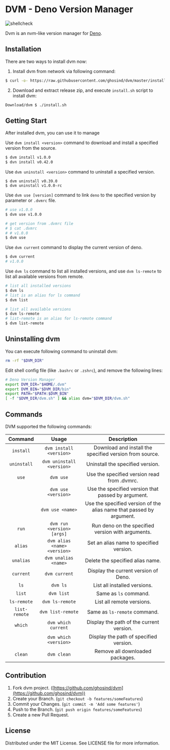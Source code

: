 # DVM - Deno Version Manager

![shellcheck](https://github.com/ghosind/dvm/workflows/shellcheck/badge.svg)

Dvm is an nvm-like version manager for [Deno](https://deno.land/).

## Installation

There are two ways to install dvm now:

1. Install dvm from network via following command:

```sh
$ curl -o- https://raw.githubusercontent.com/ghosind/dvm/master/install.sh | bash
```

2. Download and extract release zip, and execute `install.sh` script to install dvm:

```sh
Download/dvm $ ./install.sh
```

## Getting Start

After installed dvm, you can use it to manage

Use `dvm install <version>` command to download and install a specified version from the source.

```sh
$ dvm install v1.0.0
$ dvn install v0.42.0
```

Use `dvm uninstall <version>` command to uninstall a specified version.

```
$ dvm uninstall v0.39.0
$ dvm uninstall v1.0.0-rc
```

Use `dvm use [version]` command to link `deno` to the specified version by parameter or `.dvmrc` file.

```sh
# use v1.0.0
$ dvm use v1.0.0

# get version from .dvmrc file
# $ cat .dvmrc
# # v1.0.0
$ dvm use
```

Use `dvm current` command to display the current version of deno.

```sh
$ dvm current
# v1.0.0
```

Use `dvm ls` command to list all installed versions, and use `dvm ls-remote` to list all available versions from remote.

```sh
# list all installed versions
$ dvm ls
# list is an alias for ls command
$ dvm list

# list all available versions
$ dvm ls-remote
# list-remote is an alias for ls-remote command
$ dvm list-remote
```

## Uninstalling dvm

You can execute following command to uninstall dvm:

```sh
rm -rf "$DVM_DIR"
```

Edit shell config file (like `.bashrc` or `.zshrc`), and remove the following lines:

```sh
# Deno Version Manager
export DVM_DIR="$HOME/.dvm"
export DVM_BIN="$DVM_DIR/bin"
export PATH="$PATH:$DVM_BIN"
[ -f "$DVM_DIR/dvm.sh" ] && alias dvm="$DVM_DIR/dvm.sh"
```

## Commands

DVM supported the following commands:

| Command | Usage | Description |
|:-------:|:-----:|:-----------:|
| `install` | `dvm install <version>` | Download and install the specified version from source.|
| `uninstall` | `dvm uninstall <version>` | Uninstall the specified version. |
| `use` | `dvm use` | Use the specified version read from .dvmrc. |
| | `dvm use <version>` | Use the specified version that passed by argument. |
| | `dvm use <name>` | Use the specified version of the alias name that passed by argument. |
| `run` | `dvm run <version> [args]` | Run deno on the specified version with arguments. |
| `alias` | `dvm alias <name> <version>` | Set an alias name to specified version. |
| `unalias` | `dvm unalias <name>` | Delete the specified alias name. |
| `current` | `dvm current` | Display the current version of Deno. |
| `ls` | `dvm ls` | List all installed versions. |
| `list` | `dvm list` | Same as `ls` command. |
| `ls-remote` | `dvm ls-remote` | List all remote versions. |
| `list-remote` | `dvm list-remote` | Same as `ls-remote` command. |
| `which` | `dvm which current` | Display the path of the current version. |
| | `dvm which <version>` | Display the path of specified version. |
| `clean` | `dvm clean` | Remove all downloaded packages. |

## Contribution

1. Fork dvm project. ([https://github.com/ghosind/dvm](https://github.com/ghosind/dvm))
2. Create your Branch. (`git checkout -b features/someFeatures`)
3. Commit your Changes. (`git commit -m 'Add some features'`)
4. Push to the Branch. (`git push origin features/someFeatures`)
5. Create a new Pull Request.

## License

Distributed under the MIT License. See LICENSE file for more information.
